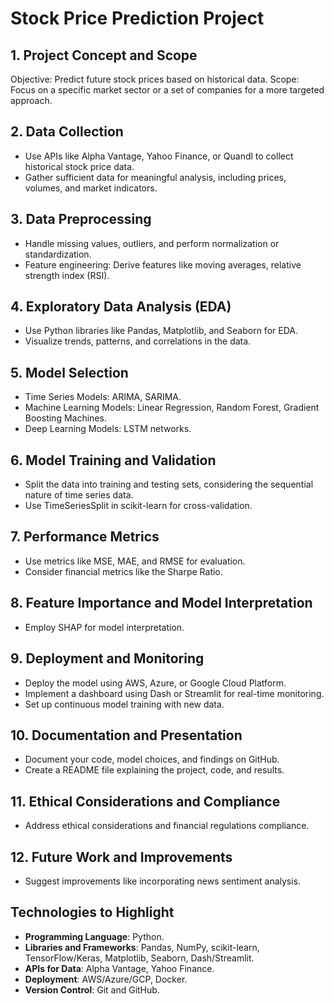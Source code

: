
# Stock Price Prediction Project

## 1. **Project Concept and Scope**
Objective: Predict future stock prices based on historical data.
Scope: Focus on a specific market sector or a set of companies for a more targeted approach.

## 2. **Data Collection**
- Use APIs like Alpha Vantage, Yahoo Finance, or Quandl to collect historical stock price data.
- Gather sufficient data for meaningful analysis, including prices, volumes, and market indicators.

## 3. **Data Preprocessing**
- Handle missing values, outliers, and perform normalization or standardization.
- Feature engineering: Derive features like moving averages, relative strength index (RSI).

## 4. **Exploratory Data Analysis (EDA)**
- Use Python libraries like Pandas, Matplotlib, and Seaborn for EDA.
- Visualize trends, patterns, and correlations in the data.

## 5. **Model Selection**
- Time Series Models: ARIMA, SARIMA.
- Machine Learning Models: Linear Regression, Random Forest, Gradient Boosting Machines.
- Deep Learning Models: LSTM networks.

## 6. **Model Training and Validation**
- Split the data into training and testing sets, considering the sequential nature of time series data.
- Use TimeSeriesSplit in scikit-learn for cross-validation.

## 7. **Performance Metrics**
- Use metrics like MSE, MAE, and RMSE for evaluation.
- Consider financial metrics like the Sharpe Ratio.

## 8. **Feature Importance and Model Interpretation**
- Employ SHAP for model interpretation.

## 9. **Deployment and Monitoring**
- Deploy the model using AWS, Azure, or Google Cloud Platform.
- Implement a dashboard using Dash or Streamlit for real-time monitoring.
- Set up continuous model training with new data.

## 10. **Documentation and Presentation**
- Document your code, model choices, and findings on GitHub.
- Create a README file explaining the project, code, and results.

## 11. **Ethical Considerations and Compliance**
- Address ethical considerations and financial regulations compliance.

## 12. **Future Work and Improvements**
- Suggest improvements like incorporating news sentiment analysis.

## Technologies to Highlight
- **Programming Language**: Python.
- **Libraries and Frameworks**: Pandas, NumPy, scikit-learn, TensorFlow/Keras, Matplotlib, Seaborn, Dash/Streamlit.
- **APIs for Data**: Alpha Vantage, Yahoo Finance.
- **Deployment**: AWS/Azure/GCP, Docker.
- **Version Control**: Git and GitHub.
